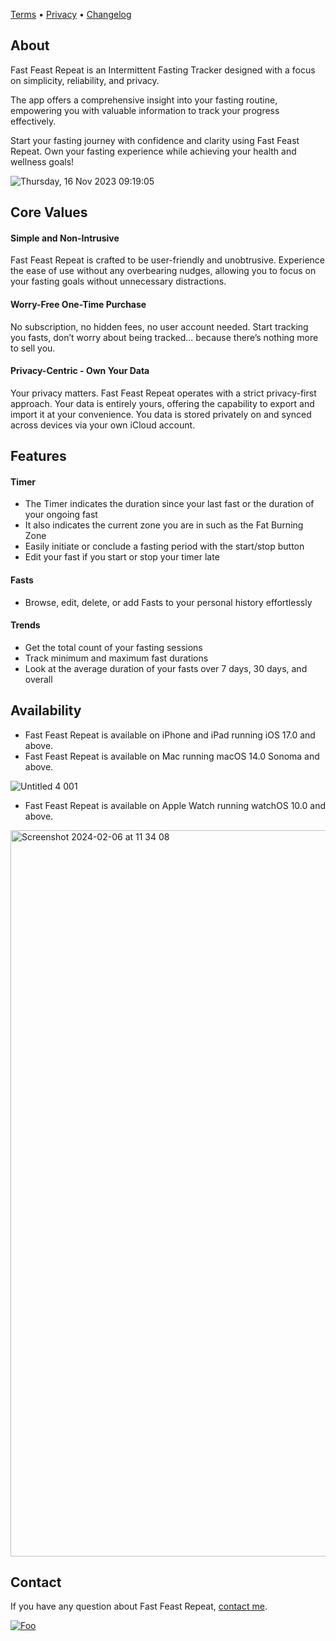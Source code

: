 [Terms](terms.md) • [Privacy](privacy.md) • [Changelog](https://headwayapp.co/fast-feast-repeat-changelog)

## About

Fast Feast Repeat is an Intermittent Fasting Tracker designed with a focus on simplicity, reliability, and privacy.

The app offers a comprehensive insight into your fasting routine, empowering you with valuable information to track your progress effectively.

Start your fasting journey with confidence and clarity using Fast Feast Repeat. Own your fasting experience while achieving your health and wellness goals!

![Thursday, 16 Nov 2023 09:19:05](https://github.com/kevincador/Fast-Feast-Repeat/assets/146673/548ff23a-5be6-427d-b6ef-beda5ffbdf50)


## Core Values

#### Simple and Non-Intrusive
Fast Feast Repeat is crafted to be user-friendly and unobtrusive. Experience the ease of use without any overbearing nudges, allowing you to focus on your fasting goals without unnecessary distractions.

#### Worry-Free One-Time Purchase
No subscription, no hidden fees, no user account needed. Start tracking you fasts, don’t worry about being tracked... because there’s nothing more to sell you.

#### Privacy-Centric - Own Your Data
Your privacy matters. Fast Feast Repeat operates with a strict privacy-first approach. Your data is entirely yours, offering the capability to export and import it at your convenience. You data is stored privately on and synced across devices via your own iCloud account.

## Features

#### Timer
- The Timer indicates the duration since your last fast or the duration of your ongoing fast
- It also indicates the current zone you are in such as the Fat Burning Zone
- Easily initiate or conclude a fasting period with the start/stop button
- Edit your fast if you start or stop your timer late
  
#### Fasts
- Browse, edit, delete, or add Fasts to your personal history effortlessly

#### Trends
- Get the total count of your fasting sessions
- Track minimum and maximum fast durations
- Look at the average duration of your fasts over 7 days, 30 days, and overall

## Availability

- Fast Feast Repeat is available on iPhone and iPad running iOS 17.0 and above.
- Fast Feast Repeat is available on Mac running macOS 14.0 Sonoma and above.

![Untitled 4 001](https://github.com/kevincador/Fast-Feast-Repeat/assets/146673/29dddf0f-b8bb-4502-a040-7e16af3b221c)

- Fast Feast Repeat is available on Apple Watch running watchOS 10.0 and above.

<img width="1162" alt="Screenshot 2024-02-06 at 11 34 08" src="https://github.com/kevincador/Fast-Feast-Repeat/assets/146673/e76a74bf-2e6a-4757-816b-17cc33c923bb">


## Contact

If you have any question about Fast Feast Repeat, [contact me](mailto:kevin.cador@me.com?subject=Fast%20Traking%20app).

[![Foo](https://ripppleapp.com/images/appstore.svg)](https://apps.apple.com/app/id6470127892) 
